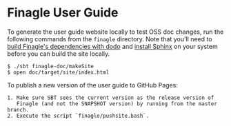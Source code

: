 # Finagle User Guide

To generate the user guide website locally to test OSS doc changes, run the
following commands from the `finagle` directory. Note that you'll need to
[build Finagle's dependencies with dodo][0] and [install Sphinx][1] on your
system before you can build the site locally.

    $ ./sbt finagle-doc/makeSite
    $ open doc/target/site/index.html

To publish a new version of the user guide to GitHub Pages:

    1. Make sure SBT sees the current version as the release version of
       Finagle (and not the SNAPSHOT version) by running from the master branch.
    2. Execute the script `finagle/pushsite.bash`.

[0]: https://github.com/twitter/finagle/blob/master/CONTRIBUTING.md#building-dependencies
[1]: http://sphinx-doc.org/install.html
